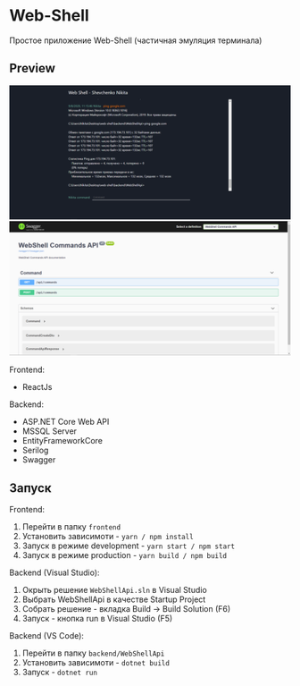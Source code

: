 # Web-Shell
Простое приложение Web-Shell (частичная эмуляция терминала)

## Preview
![Frontend Preview](/preview/preview.png)
![Backend Preview](/preview/swagger.png)

Frontend:
- ReactJs

Backend:
- ASP.NET Core Web API
- MSSQL Server
- EntityFrameworkCore
- Serilog
- Swagger

## Запуск
Frontend:
1. Перейти в папку `frontend`
2. Установить зависимоти - `yarn / npm install`
3. Запуск в режиме development - `yarn start / npm start`
4. Запуск в режиме production - `yarn build / npm build`

Backend (Visual Studio):
1. Окрыть решение `WebShellApi.sln` в Visual Studio
2. Выбрать WebShellApi в качестве Startup Project
3. Собрать решение - вкладка Build -> Build Solution (F6)
4. Запуск - кнопка run в Visual Studio (F5)

Backend (VS Code):
1. Перейти в папку `backend/WebShellApi`
2. Установить зависимоти - `dotnet build`
3. Запуск - `dotnet run`
